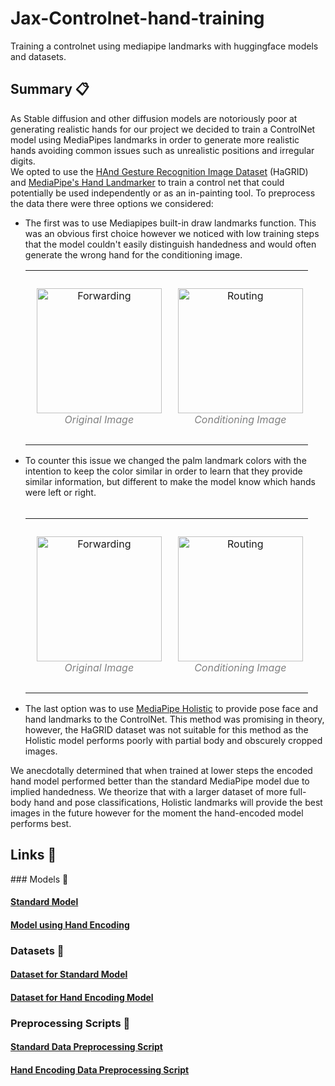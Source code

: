 # Jax-Controlnet-hand-training
Training a controlnet using mediapipe landmarks with huggingface models and datasets.

<h2><b>Summary 📋</b></h2>

As Stable diffusion and other diffusion models are notoriously poor at generating realistic hands for our project we decided to train a ControlNet model using MediaPipes landmarks in order to generate more realistic hands avoiding common issues such as unrealistic positions and irregular digits.
        <br>
        We opted to use the [HAnd Gesture Recognition Image Dataset](https://github.com/hukenovs/hagrid) (HaGRID) and [MediaPipe's Hand Landmarker](https://developers.google.com/mediapipe/solutions/vision/hand_landmarker) to train a control net that could potentially be used independently or as an in-painting tool.
        To preprocess the data there were three options we considered:
        <ul>
            <li>The first was to use Mediapipes built-in draw landmarks function. This was an obvious first choice however we noticed with low training steps that the model couldn't easily distinguish handedness and would often generate the wrong hand for the conditioning image.</li>
        <center>
        <table><tr>
        <td> 
          <p align="center" style="padding: 10px">
            <img alt="Forwarding" src="https://datasets-server.huggingface.co/assets/MakiPan/hagrid250k-blip2/--/MakiPan--hagrid250k-blip2/train/29/image/image.jpg" width="200">
            <br>
            <em style="color: grey">Original Image</em>
          </p> 
        </td>
        <td> 
          <p align="center">
            <img alt="Routing" src="https://datasets-server.huggingface.co/assets/MakiPan/hagrid250k-blip2/--/MakiPan--hagrid250k-blip2/train/29/conditioning_image/image.jpg" width="200">
            <br>
            <em style="color: grey">Conditioning Image</em>
          </p> 
        </td>
        </tr></table>
        </center>
            <li>To counter this issue we changed the palm landmark colors with the intention to keep the color similar in order to learn that they provide similar information, but different to make the model know which hands were left or right.</li>   
        <center>
        <table><tr>
        <td> 
          <p align="center" style="padding: 10px">
            <img alt="Forwarding" src="https://datasets-server.huggingface.co/assets/MakiPan/hagrid-hand-enc-250k/--/MakiPan--hagrid-hand-enc-250k/train/96/image/image.jpg" width="200">
            <br>
            <em style="color: grey">Original Image</em>
          </p> 
        </td>
        <td> 
          <p align="center">
            <img alt="Routing" src="https://datasets-server.huggingface.co/assets/MakiPan/hagrid-hand-enc-250k/--/MakiPan--hagrid-hand-enc-250k/train/96/conditioning_image/image.jpg" width="200">
            <br>
            <em style="color: grey">Conditioning Image</em>
          </p> 
        </td>
        </tr></table>
        </center>
            <li>The last option was to use <a href="https://ai.googleblog.com/2020/12/mediapipe-holistic-simultaneous-face.html">MediaPipe Holistic</a> to provide pose face and hand landmarks to the ControlNet. This method was promising in theory, however, the HaGRID dataset was not suitable for this method as the Holistic model performs poorly with partial body and obscurely cropped images.</li>
        </ul>
        We anecdotally determined that when trained at lower steps the encoded hand model performed better than the standard MediaPipe model due to implied handedness. We theorize that with a larger dataset of more full-body hand and pose classifications, Holistic landmarks will provide the best images in the future however for the moment the hand-encoded model performs best.

<h2><b>Links 🔗</b></h2>
### Models 🚀
<h4><a href="https://huggingface.co/Vincent-luo/controlnet-hands">Standard Model</a></h4>
<h4> <a href="https://huggingface.co/MakiPan/controlnet-encoded-hands-130k/">Model using Hand Encoding</a></h4>


### Datasets 💾
<h4> <a href="https://huggingface.co/datasets/MakiPan/hagrid250k-blip2">Dataset for Standard Model</a></h4>
<h4> <a href="https://huggingface.co/datasets/MakiPan/hagrid-hand-enc-250k">Dataset for Hand Encoding Model</a></h4>


### Preprocessing Scripts 📑

<h4> <a href="https://github.com/Maki-DS/Jax-Controlnet-hand-training/blob/main/normal-preprocessing.py">Standard Data Preprocessing Script</a></h4>
<h4> <a href="https://github.com/Maki-DS/Jax-Controlnet-hand-training/blob/main/Hand-encoded-preprocessing.py">Hand Encoding Data Preprocessing Script</a></h4></center>
            
